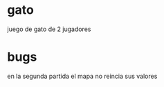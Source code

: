 gato
====

juego de gato de 2 jugadores

bugs
====
en la segunda partida el mapa no reincia sus valores